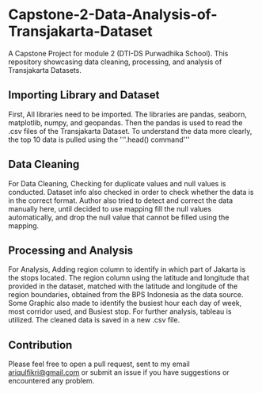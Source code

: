 # Capstone-2-Data-Analysis-of-Transjakarta-Dataset
A Capstone Project for module 2 (DTI-DS Purwadhika School). This repository showcasing data cleaning, processing, and analysis of Transjakarta Datasets.
## Importing Library and Dataset
First, All libraries need to be imported. The libraries are pandas, seaborn, matplotlib, numpy, and geopandas. Then the pandas is used to read the .csv files of the Transjakarta Dataset. To understand the data more clearly, the top 10 data is pulled using the '''.head() command'''
## Data Cleaning
For Data Cleaning, Checking for duplicate values and null values is conducted. Dataset info also checked in order to check whether the data is in the correct format. Author also tried to detect and correct the data manually here, until decided to use mapping fill the null values automatically, and drop the null value that cannot be filled using the mapping.
## Processing and Analysis
For Analysis, Adding region column to identify in which part of Jakarta is the stops located. The region column using the latitude and longitude that provided in the dataset, matched with the latitude and longitude of the region boundaries, obtained from the BPS Indonesia as the data source. Some Graphic also made to identify the busiest hour each day of week, most corridor used, and Busiest stop. For further analysis, tableau is utilized.
The cleaned data is saved in a new .csv file.
## Contribution
Please feel free to open a pull request, sent to my email ariqulfikri@gmail.com or submit an issue if you have suggestions or encountered any problem.

